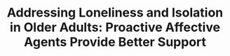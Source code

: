 ---
name: "Addressing Loneliness And Isolation In Older"
title: "Addressing Loneliness and Isolation in Older Adults: Proactive Affective Agents Provide Better Support"
journal: "journal name" 
project: "An Always On Relational Agent for Social Support of Older Adults"
event: "International Conference on Affective Computing and Intelligent Interaction (ACII)"
authors:
- name: "Ring, L."
- name: "Barry, B."
- name: "Totzke, K."
- name: "Bickmore, T."
year: 2013
resources:
- name: "ACII2013"
  src: "ACII2013.pdf"
external_url: null
draft: false 
headless: true
---